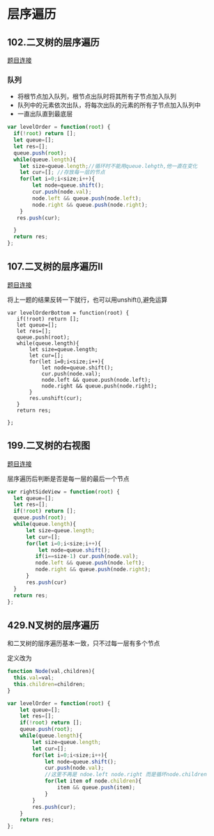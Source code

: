 # 层序遍历

## 102.二叉树的层序遍历  

[题目连接](https://leetcode.cn/problems/binary-tree-level-order-traversal/) 

### 队列 

- 将根节点加入队列，根节点出队时将其所有子节点加入队列  
- 队列中的元素依次出队，将每次出队的元素的所有子节点加入队列中
- 一直出队直到最底层

```js
var levelOrder = function(root) {
  if(!root) return [];
  let queue=[];
  let res=[];
  queue.push(root);
  while(queue.length){
    let size=queue.length;//循环时不能用queue.lehgth,他一直在变化
    let cur=[]; //存放每一层的节点
    for(let i=0;i<size;i++){
        let node=queue.shift();
        cur.push(node.val);
        node.left && queue.push(node.left);
        node.right && queue.push(node.right);
    }
   res.push(cur);

  }
  return res;
};
```

## 107.二叉树的层序遍历II  

[题目连接](https://leetcode.cn/problems/binary-tree-level-order-traversal-ii/)  

将上一题的结果反转一下就行，也可以用unshift(),避免运算  

```JS  
var levelOrderBottom = function(root) {
   if(!root) return [];
   let queue=[];
   let res=[];
   queue.push(root);
   while(queue.length){
       let size=queue.length;
       let cur=[];
       for(let i=0;i<size;i++){
           let node=queue.shift();
           cur.push(node.val);
           node.left && queue.push(node.left);
           node.right && queue.push(node.right);
       }
       res.unshift(cur);
   }
   return res;
   
};
```  

## 199.二叉树的右视图

[题目连接](https://leetcode.cn/problems/binary-tree-right-side-view/) 

层序遍历后判断是否是每一层的最后一个节点

```js
var rightSideView = function(root) {
  let queue=[];
  let res=[];
  if(!root) return [];
  queue.push(root);
  while(queue.length){
      let size=queue.length;
      let cur=[];
      for(let i=0;i<size;i++){
          let node=queue.shift();
         if(i==size-1) cur.push(node.val);
         node.left && queue.push(node.left);
         node.right && queue.push(node.right);
      }
      res.push(cur)
  }
  return res;
};
```  

## 429.N叉树的层序遍历

和二叉树的层序遍历基本一致，只不过每一层有多个节点  

定义改为  

```js
function Node(val,children){
  this.val=val;
  this.children=children;
}
```  


```js
var levelOrder = function(root) {
    let queue=[];
    let res=[];
    if(!root) return [];
    queue.push(root);
    while(queue.length){
        let size=queue.length;
        let cur=[];
        for(let i=0;i<size;i++){
            let node=queue.shift();
            cur.push(node.val);
            //这里不再是 ndoe.left node.right 而是循坏node.children
            for(let item of node.children){
                item && queue.push(item);
            }
        }
        res.push(cur);
    }
    return res;
};
```